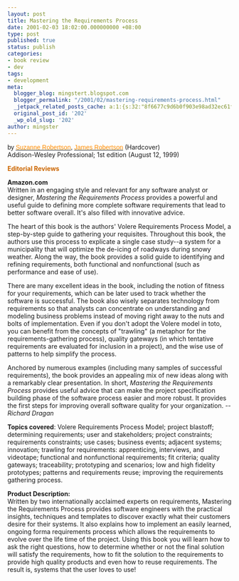 ```yaml
---
layout: post
title: Mastering the Requirements Process
date: 2001-02-03 18:02:00.000000000 +08:00
type: post
published: true
status: publish
categories:
- book review
- dev
tags:
- development
meta:
  blogger_blog: mingstert.blogspot.com
  blogger_permalink: "/2001/02/mastering-requirements-process.html"
  _jetpack_related_posts_cache: a:1:{s:32:"8f6677c9d6b0f903e98ad32ec61f8deb";a:2:{s:7:"expires";i:1445868578;s:7:"payload";a:3:{i:0;a:1:{s:2:"id";i:345;}i:1;a:1:{s:2:"id";i:7;}i:2;a:1:{s:2:"id";i:16;}}}}
  original_post_id: '202'
  _wp_old_slug: '202'
author: mingster
---
```

<p><span style="font-family:verdana,arial,helvetica;font-size:-1px;">by <a href="http://www.amazon.com/exec/obidos/search-handle-url/index=books&amp;field-author=Suzanne%20Robertson/103-7952845-2093423"><u><span style="color:#ff8c00;">Suzanne Robertson</span></u></a>, <a href="http://www.amazon.com/exec/obidos/search-handle-url/index=books&amp;field-author=James%20Robertson/103-7952845-2093423"><u><span style="color:#ff8c00;">James Robertson</span></u></a></span> (Hardcover)<br />Addison-Wesley Professional; 1st edition (August 12, 1999)</p>
<p><strong><span style="font-size:100%;color:#cc6600;">Editorial Reviews<br /></span></strong>
<div class="content"><strong>Amazon.com</strong><br />Written in an engaging style and relevant for any software analyst or designer, <i>Mastering the Requirements Process</i> provides a powerful and useful guide to defining more complete software requirements that lead to better software overall. It's also filled with innovative advice.
<p>The heart of this book is the authors' Volere Requirements Process Model, a step-by-step guide to gathering your requisites. Throughout this book, the authors use this process to explicate a single case study--a system for a municipality that will optimize the de-icing of roadways during snowy weather. Along the way, the book provides a solid guide to identifying and refining requirements, both functional and nonfunctional (such as performance and ease of use).</p>
<p>There are many excellent ideas in the book, including the notion of fitness for your requirements, which can be later used to track whether the software is successful. The book also wisely separates technology from requirements so that analysts can concentrate on understanding and modeling business problems instead of moving right away to the nuts and bolts of implementation. Even if you don't adopt the Volere model in toto, you can benefit from the concepts of "trawling" (a metaphor for the requirements-gathering process), quality gateways (in which tentative requirements are evaluated for inclusion in a project), and the wise use of patterns to help simplify the process.</p>
<p>Anchored by numerous examples (including many samples of successful requirements), the book provides an appealing mix of new ideas along with a remarkably clear presentation. In short, <i>Mastering the Requirements Process</i> provides useful advice that can make the project specification building phase of the software process easier and more robust. It provides the first steps for improving overall software quality for your organization. <i>--Richard Dragan</i></p>
<p><b>Topics covered</b>: Volere Requirements Process Model; project blastoff; determining requirements; user and stakeholders; project constraints; requirements constraints; use cases; business events; adjacent systems; innovation; trawling for requirements: apprenticing, interviews, and videotape; functional and nonfunctional requirements; fit criteria; quality gateways; traceability; prototyping and scenarios; low and high fidelity prototypes; patterns and requirements reuse; improving the requirements gathering process.</p>
<p><b>Product Description:</b><br />Written by two internationally acclaimed experts on requirements, Mastering the Requirements Process provides software engineers with the practical insights, techniques and templates to discover exactly what their customers desire for their systems. It also explains how to implement an easily learned, ongoing forma requirements process which allows the requirements to evolve over the life time of the project. Using this book you will learn how to ask the right questions, how to determine whether or not the final solution will satisfy the requirements, how to fit the solution to the requirements to provide high quality products and even how to reuse requirements. The result is, systems that the user loves to use! </p>
</div>
